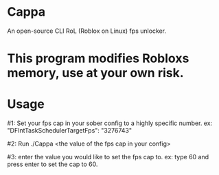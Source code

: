 # Cappa
An open-source CLI RoL (Roblox on Linux) fps unlocker.

# This program modifies Robloxs memory, use at your own risk.

# Usage
#1: Set your fps cap in your sober config to a highly specific number. ex: "DFIntTaskSchedulerTargetFps": "3276743"

#2: Run ./Cappa \<the value of the fps cap in your config\>

#3: enter the value you would like to set the fps cap to. ex: type 60 and press enter to set the cap to 60.
